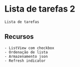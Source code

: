# Lista de tarefas 2

    Lista de tarefas

## Recursos

    - ListView com checkbox
    - Ordenação de lista
    - Armazenamento json
    - Refresh indicator